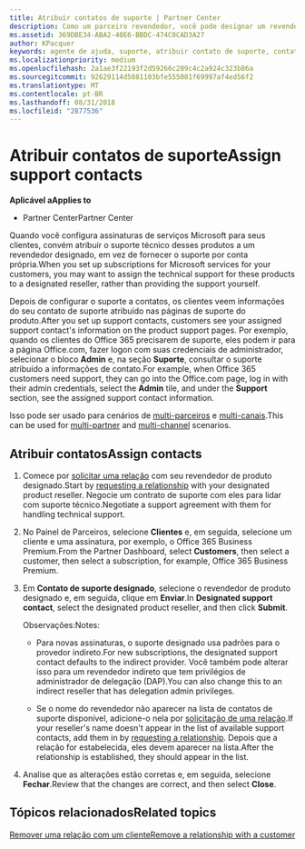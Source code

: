 ```yaml
---
title: Atribuir contatos de suporte | Partner Center
description: Como um parceiro revendedor, você pode designar um revendedor como um contato de suporte.
ms.assetid: 369DBE34-ABA2-40E6-BBDC-474C0CAD3A27
author: KPacquer
keywords: agente de ajuda, suporte, atribuir contato de suporte, contato de suporte designado
ms.localizationpriority: medium
ms.openlocfilehash: 2a1ae3f22193f2d59266c289c4c2a924c323b86a
ms.sourcegitcommit: 92629114d5081103bfe555081f69997af4ed56f2
ms.translationtype: MT
ms.contentlocale: pt-BR
ms.lasthandoff: 08/31/2018
ms.locfileid: "2877536"
---
```

# <a name="assign-support-contacts"></a><span data-ttu-id="4ba70-104">Atribuir contatos de suporte</span><span class="sxs-lookup"><span data-stu-id="4ba70-104">Assign support contacts</span></span>

**<span data-ttu-id="4ba70-105">Aplicável a</span><span class="sxs-lookup"><span data-stu-id="4ba70-105">Applies to</span></span>**

-  <span data-ttu-id="4ba70-106">Partner Center</span><span class="sxs-lookup"><span data-stu-id="4ba70-106">Partner Center</span></span>

<span data-ttu-id="4ba70-107">Quando você configura assinaturas de serviços Microsoft para seus clientes, convém atribuir o suporte técnico desses produtos a um revendedor designado, em vez de fornecer o suporte por conta própria.</span><span class="sxs-lookup"><span data-stu-id="4ba70-107">When you set up subscriptions for Microsoft services for your customers, you may want to assign the technical support for these products to a designated reseller, rather than providing the support yourself.</span></span>

<span data-ttu-id="4ba70-108">Depois de configurar o suporte a contatos, os clientes veem informações do seu contato de suporte atribuído nas páginas de suporte do produto.</span><span class="sxs-lookup"><span data-stu-id="4ba70-108">After you set up support contacts, customers see your assigned support contact's information on the product support pages.</span></span> <span data-ttu-id="4ba70-109">Por exemplo, quando os clientes do Office 365 precisarem de suporte, eles podem ir para a página Office.com, fazer logon com suas credenciais de administrador, selecionar o bloco **Admin** e, na seção **Suporte**, consultar o suporte atribuído a informações de contato.</span><span class="sxs-lookup"><span data-stu-id="4ba70-109">For example, when Office 365 customers need support, they can go into the Office.com page, log in with their admin credentials, select the **Admin** tile, and under the **Support** section, see the assigned support contact information.</span></span>

<span data-ttu-id="4ba70-110">Isso pode ser usado para cenários de [multi-parceiros](multipartner.md) e [multi-canais](multichannel.md).</span><span class="sxs-lookup"><span data-stu-id="4ba70-110">This can be used for [multi-partner](multipartner.md) and [multi-channel](multichannel.md) scenarios.</span></span> 

<a href="" id="assigncontacts"></a>
## <a name="assign-contacts"></a><span data-ttu-id="4ba70-111">Atribuir contatos</span><span class="sxs-lookup"><span data-stu-id="4ba70-111">Assign contacts</span></span>

1.  <span data-ttu-id="4ba70-112">Comece por [solicitar uma relação](request-a-relationship-with-a-customer.md) com seu revendedor de produto designado.</span><span class="sxs-lookup"><span data-stu-id="4ba70-112">Start by [requesting a relationship](request-a-relationship-with-a-customer.md) with your designated product reseller.</span></span> <span data-ttu-id="4ba70-113">Negocie um contrato de suporte com eles para lidar com suporte técnico.</span><span class="sxs-lookup"><span data-stu-id="4ba70-113">Negotiate a support agreement with them for handling technical support.</span></span>

2.  <span data-ttu-id="4ba70-114">No Painel de Parceiros, selecione **Clientes** e, em seguida, selecione um cliente e uma assinatura, por exemplo, o Office 365 Business Premium.</span><span class="sxs-lookup"><span data-stu-id="4ba70-114">From the Partner Dashboard, select **Customers**, then select a customer, then select a subscription, for example, Office 365 Business Premium.</span></span>

3.  <span data-ttu-id="4ba70-115">Em **Contato de suporte designado**, selecione o revendedor de produto designado e, em seguida, clique em **Enviar**.</span><span class="sxs-lookup"><span data-stu-id="4ba70-115">In  **Designated support contact**, select the designated product reseller, and then click **Submit**.</span></span> 

    <span data-ttu-id="4ba70-116">Observações:</span><span class="sxs-lookup"><span data-stu-id="4ba70-116">Notes:</span></span> 
    
    *  <span data-ttu-id="4ba70-117">Para novas assinaturas, o suporte designado usa padrões para o provedor indireto.</span><span class="sxs-lookup"><span data-stu-id="4ba70-117">For new subscriptions, the designated support contact defaults to the indirect provider.</span></span> <span data-ttu-id="4ba70-118">Você também pode alterar isso para um revendedor indireto que tem privilégios de administrador de delegação (DAP).</span><span class="sxs-lookup"><span data-stu-id="4ba70-118">You can also change this to an indirect reseller that has delegation admin privileges.</span></span>
    
    *  <span data-ttu-id="4ba70-119">Se o nome do revendedor não aparecer na lista de contatos de suporte disponível, adicione-o nela por [solicitação de uma relação](request-a-relationship-with-a-customer.md).</span><span class="sxs-lookup"><span data-stu-id="4ba70-119">If your reseller's name doesn't appear in the list of available support contacts, add them in by [requesting a relationship](request-a-relationship-with-a-customer.md).</span></span> <span data-ttu-id="4ba70-120">Depois que a relação for estabelecida, eles devem aparecer na lista.</span><span class="sxs-lookup"><span data-stu-id="4ba70-120">After the relationship is established, they should appear in the list.</span></span>  

4.  <span data-ttu-id="4ba70-121">Analise que as alterações estão corretas e, em seguida, selecione **Fechar**.</span><span class="sxs-lookup"><span data-stu-id="4ba70-121">Review that the changes are correct, and then select **Close**.</span></span>

## <a name="related-topics"></a><span data-ttu-id="4ba70-122">Tópicos relacionados</span><span class="sxs-lookup"><span data-stu-id="4ba70-122">Related topics</span></span>

[<span data-ttu-id="4ba70-123">Remover uma relação com um cliente</span><span class="sxs-lookup"><span data-stu-id="4ba70-123">Remove a relationship with a customer</span></span>](remove-a-relationship.md)